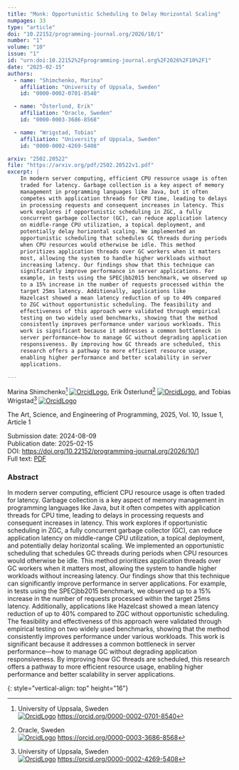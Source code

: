 ```yaml
---
title: "Monk: Opportunistic Scheduling to Delay Horizontal Scaling"
numpages: 33
type: "article"
doi: "10.22152/programming-journal.org/2026/10/1"
number: "1"
volume: "10"
issue: "1"
id: "urn:doi:10.22152%2Fprogramming-journal.org%2F2026%2F10%2F1"
date: "2025-02-15"
authors: 
  - name: "Shimchenko, Marina"
    affiliation: "University of Uppsala, Sweden"
    id: "0000-0002-0701-8540"

  - name: "Österlund, Erik"
    affiliation: "Oracle, Sweden"
    id: "0000-0003-3686-8568"

  - name: "Wrigstad, Tobias"
    affiliation: "University of Uppsala, Sweden"
    id: "0000-0002-4269-5408"

arxiv: "2502.20522"
file: "https://arxiv.org/pdf/2502.20522v1.pdf"
excerpt: |
    In modern server computing, efficient CPU resource usage is often
    traded for latency. Garbage collection is a key aspect of memory
    management in programming languages like Java, but it often
    competes with application threads for CPU time, leading to delays
    in processing requests and consequent increases in latency. This
    work explores if opportunistic scheduling in ZGC, a fully
    concurrent garbage collector (GC), can reduce application latency
    on middle-range CPU utilization, a topical deployment, and
    potentially delay horizontal scaling. We implemented an
    opportunistic scheduling that schedules GC threads during periods
    when CPU resources would otherwise be idle. This method
    prioritizes application threads over GC workers when it matters
    most, allowing the system to handle higher workloads without
    increasing latency. Our findings show that this technique can
    significantly improve performance in server applications. For
    example, in tests using the SPECjbb2015 benchmark, we observed up
    to a 15% increase in the number of requests processed within the
    target 25ms latency. Additionally, applications like
    Hazelcast showed a mean latency reduction of up to 40% compared
    to ZGC without opportunistic scheduling. The feasibility and
    effectiveness of this approach were validated through empirical
    testing on two widely used benchmarks, showing that the method
    consistently improves performance under various workloads. This
    work is significant because it addresses a common bottleneck in
    server performance—how to manage GC without degrading application
    responsiveness. By improving how GC threads are scheduled, this
    research offers a pathway to more efficient resource usage,
    enabling higher performance and better scalability in server
    applications.

---
```

Marina Shimchenko[^1] [![OrcidLogo]](https://orcid.org/0000-0002-0701-8540), Erik Österlund[^2] [![OrcidLogo]](https://orcid.org/0000-0003-3686-8568), and Tobias Wrigstad[^3] [![OrcidLogo]](https://orcid.org/0000-0002-4269-5408)

The Art, Science, and Engineering of Programming, 2025, Vol. 10, Issue 1, Article 1

Submission date: 2024-08-09  
Publication date: 2025-02-15  
DOI: <https://doi.org/10.22152/programming-journal.org/2026/10/1>  
Full text: [PDF](https://arxiv.org/pdf/2502.20522v1.pdf)  


### Abstract

In modern server computing, efficient CPU resource usage is often
traded for latency. Garbage collection is a key aspect of memory
management in programming languages like Java, but it often
competes with application threads for CPU time, leading to delays
in processing requests and consequent increases in latency. This
work explores if opportunistic scheduling in ZGC, a fully
concurrent garbage collector (GC), can reduce application latency
on middle-range CPU utilization, a topical deployment, and
potentially delay horizontal scaling. We implemented an
opportunistic scheduling that schedules GC threads during periods
when CPU resources would otherwise be idle. This method
prioritizes application threads over GC workers when it matters
most, allowing the system to handle higher workloads without
increasing latency. Our findings show that this technique can
significantly improve performance in server applications. For
example, in tests using the SPECjbb2015 benchmark, we observed up
to a 15% increase in the number of requests processed within the
target 25ms latency. Additionally, applications like
Hazelcast showed a mean latency reduction of up to 40% compared
to ZGC without opportunistic scheduling. The feasibility and
effectiveness of this approach were validated through empirical
testing on two widely used benchmarks, showing that the method
consistently improves performance under various workloads. This
work is significant because it addresses a common bottleneck in
server performance—how to manage GC without degrading application
responsiveness. By improving how GC threads are scheduled, this
research offers a pathway to more efficient resource usage,
enabling higher performance and better scalability in server
applications.


[^1]: University of Uppsala, Sweden  
    [![OrcidLogo]](https://orcid.org/0000-0002-0701-8540) <https://orcid.org/0000-0002-0701-8540>

[^2]: Oracle, Sweden  
    [![OrcidLogo]](https://orcid.org/0000-0003-3686-8568) <https://orcid.org/0000-0003-3686-8568>

[^3]: University of Uppsala, Sweden  
    [![OrcidLogo]](https://orcid.org/0000-0002-4269-5408) <https://orcid.org/0000-0002-4269-5408>


[OrcidLogo]: /assets/images/orcid.svg "Orcid Logo"
{: style="vertical-align: top" height="16"}
